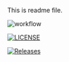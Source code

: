 This is readme file.

![workflow](https://github.com/eieihtwesan/sem/actions/workflows/main.yml/badge.svg)

[![LICENSE](https://img.shields.io/github/license/eieihtwesan/sem.svg?style=flat-square)](https://github.com/eieihtwesan/sem/blob/master/LICENSE)

[![Releases](https://img.shields.io/github/release/eieihtwesan/sem/all.svg?style=flat-square)](https://github.com/eieihtwesan/sem/releases)